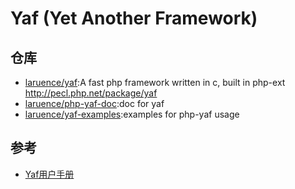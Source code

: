 # Yaf (Yet Another Framework)

## 仓库

- [laruence/yaf](https://github.com/laruence/yaf):A fast php framework written in c, built in php-ext <http://pecl.php.net/package/yaf>
- [laruence/php-yaf-doc](https://github.com/laruence/php-yaf-doc):doc for yaf
- [laruence/yaf-examples](https://github.com/laruence/yaf-examples):examples for php-yaf usage

## 参考

- [Yaf用户手册](http://www.laruence.com/manual/)